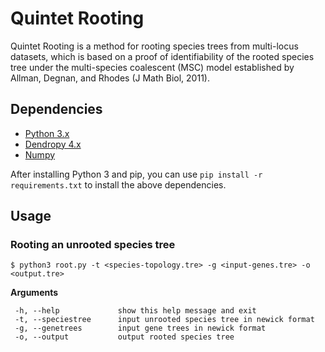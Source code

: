 # Quintet Rooting

Quintet Rooting is a method for rooting species trees from multi-locus datasets, which is based on a proof of identifiability of the rooted species tree under the multi-species coalescent (MSC) model established by Allman, Degnan, and Rhodes (J Math Biol, 2011).

## Dependencies
- [Python 3.x](https://www.python.org)
- [Dendropy 4.x](https://dendropy.org/index.html)
- [Numpy](https://numpy.org)

After installing Python 3 and pip, you can use `pip install -r requirements.txt` to install the above dependencies.

## Usage
### Rooting an unrooted species tree
```
$ python3 root.py -t <species-topology.tre> -g <input-genes.tre> -o <output.tre>
```
**Arguments**
```
 -h, --help             show this help message and exit
 -t, --speciestree      input unrooted species tree in newick format
 -g, --genetrees        input gene trees in newick format
 -o, --output           output rooted species tree
```
